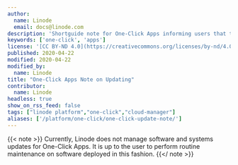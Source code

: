 ```yaml
---
author:
  name: Linode
  email: docs@linode.com
description: 'Shortguide note for One-Click Apps informing users that they must maintain the apps themselves after installation.'
keywords: ['one-click', 'apps']
license: '[CC BY-ND 4.0](https://creativecommons.org/licenses/by-nd/4.0)'
published: 2020-04-22
modified: 2020-04-22
modified_by:
  name: Linode
title: "One-Click Apps Note on Updating"
contributor:
  name: Linode
headless: true
show_on_rss_feed: false
tags: ["linode platform","one-click","cloud-manager"]
aliases: ['/platform/one-click/one-click-update-note/']
---
```


{{< note >}}
Currently, Linode does not manage software and systems updates for One-Click Apps. It is up to the user to perform routine maintenance on software deployed in this fashion.
{{</ note >}}
